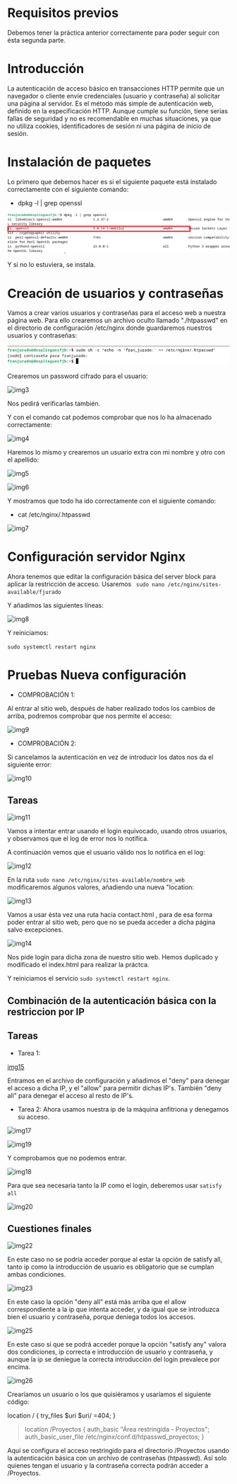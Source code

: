 # Requisitos previos
Debemos tener la práctica anterior correctamente para poder seguir con ésta segunda parte.

# Introducción

La autenticación de acceso básico en transacciones HTTP permite que un navegador o cliente envíe credenciales (usuario y contraseña) al solicitar una página al servidor. Es el método más simple de autenticación web, definido en la especificación HTTP. Aunque cumple su función, tiene serias fallas de seguridad y no es recomendable en muchas situaciones, ya que no utiliza cookies, identificadores de sesión ni una página de inicio de sesión.

# Instalación de paquetes
Lo primero que debemos hacer es si el siguiente paquete está instalado correctamente con el siguiente comando:
- dpkg -l | grep openssl

![img1](./screenshots/1.png)

Y si no lo estuviera, se instala.

# Creación de usuarios y contraseñas
Vamos a crear varios usuarios y contraseñas para el acceso web a nuestra página web.
Para ello crearemos un archivo oculto llamado "./htpasswd" en el directorio de configuración /etc/nginx donde guardaremos nuestros usuarios y contraseñas:

![img2](./screenshots/2.png)

Crearemos un password cifrado para el usuario:

![img3](/screenshots/3.png)

Nos pedirá verificarlas también.

Y con el comando cat podemos comprobar que nos lo ha almacenado correctamente:

![img4](/screenshots/4.png)

Haremos lo mismo y crearemos un usuario extra con mi nombre y otro con el apellido:

![img5](/screenshots/5.png)

![img6](/screenshots/6.png)

Y mostramos que todo ha ido correctamente con el siguiente comando:
- cat /etc/nginx/.htpasswd

![img7](/screenshots/7.png)

# Configuración servidor Nginx
Ahora tenemos que editar la configuración básica del server block para aplicar la restricción de acceso.
Usaremos ``` sudo nano /etc/nginx/sites-available/fjurado```

Y añadimos las siguientes líneas:

![img8](/screenshots/8.png)

Y reiniciamos:

``` sudo systemctl restart nginx ```

# Pruebas Nueva configuración

- COMPROBACIÓN 1:

Al entrar al sitio web, después de haber realizado todos los cambios de arriba, podremos comprobar que nos permite el acceso:

![img9](/screenshots/9.png)

- COMPROBACIÓN 2:

Si cancelamos la autenticación en vez de introducir los datos nos da el siguiente error:

![img10](/screenshots/10.png)


## Tareas

![img11](/screenshots/11.png)

Vamos a intentar entrar usando el login equivocado, usando otros usuarios, y observamos que el log de error nos lo notifica.

A continuación vemos que el usuario válido nos lo notifica en el log:

![img12](/screenshots/12.png)

En la ruta ```sudo nano /etc/nginx/sites-available/nombre_web``` modificaremos algunos valores, añadiendo una nueva "location:

![img13](/screenshots/13.png)

Vamos a usar ésta vez una ruta hacia contact.html , para de esa forma poder entrar al sitio web, pero que no se pueda acceder a dicha página salvo excepciones.

![img14](/screenshots/14.png) 

Nos pide login para dicha zona de nuestro sitio web. Hemos duplicado y modificado el index.html para realizar la práctca.

Y reiniciamos el servicio ```sudo systemctl restart nginx```.
## Combinación de la autenticación básica con la restriccion por IP

## Tareas

- Tarea 1:

[img15](/screenshots/15.png)

Entramos en el archivo de configuración y añadimos el "deny" para denegar el acceso a dicha IP, y el "allow" para permitir dichas IP's.
También "deny all" para denegar el acceso al resto de IP's.

- Tarea 2:
Ahora usamos nuestra ip de la máquina anfitriona y denegamos su acceso.

![img17](/screenshots/17.png)


![img19](/screenshots/19.png)

Y comprobamos que no podemos entrar.

![img18](/screenshots/18.png)

Para que sea necesaria tanto la IP como el login, deberemos usar
```satisfy all ```

![img20](/screenshots/20.png)



## Cuestiones finales 

![img22](/screenshots/22.png)

En este caso no se podría acceder porque al estar la opción de satisfy all, tanto ip como la introducción de usuario es obligatorio que se cumplan ambas condiciones.

![img23](/screenshots/23.png)

En este caso la opción "deny all" está más arriba que el allow correspondiente a la ip que intenta acceder, y da igual que se introduzca bien el usuario y contraseña, porque deniega todos los accesos.

![img25](/screenshots/25.png)

En este caso sí que se podrá acceder porque la opción "satisfy any" valora dos condiciones, ip correcta e introducción de usuario y contraseña, y aunque la ip se deniegue la correcta introducción del login prevalece por encima.

![img26](/screenshots/26.png)

Crearíamos un usuario o los que quisiéramos y usaríamos el siguiente código:


location / {
    try_files $uri $uri/ =404;
}

>location /Proyectos {
    auth_basic "Área restringida - Proyectos";
    auth_basic_user_file /etc/nginx/conf.d/htpasswd_proyectos;
}

Aquí se configura el acceso restringido para el directorio /Proyectos usando la autenticación básica con un archivo de contraseñas (htpasswd). Así solo quienes tengan el usuario y la contraseña correcta podrán acceder a /Proyectos.